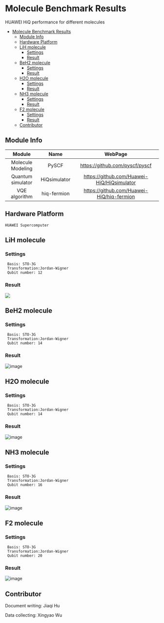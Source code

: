 # Molecule Benchmark Results
HUAWEI HiQ performance for different molecules

- [Molecule Benchmark Results](#molecule-benchmark-results)
  - [Module Info](#module-info)
  - [Hardware Platform](#hardware-platform)
  - [LiH molecule](#lih-molecule)
    - [Settings](#settings)
    - [Result](#result)
  - [BeH2 molecule](#beh2-molecule)
    - [Settings](#settings-1)
    - [Result](#result-1)
  - [H2O molecule](#h2o-molecule)
    - [Settings](#settings-2)
    - [Result](#result-2)
  - [NH3 molecule](#nh3-molecule)
    - [Settings](#settings-3)
    - [Result](#result-3)
  - [F2 molecule](#f2-molecule)
    - [Settings](#settings-4)
    - [Result](#result-4)
  - [Contributor](#contributor)

## Module Info
| Module |    Name    |   WebPage |
|:-------:|:-------:|:-------------:|
| Molecule Modeling | PySCF | https://github.com/pyscf/pyscf |
| Quantum simulator |   HiQsimulator  |    https://github.com/Huawei-HiQ/HiQsimulator    |
| VQE algorithm | hiq-fermion | https://github.com/Huawei-HiQ/hiq-fermion |

## Hardware Platform
```
HUAWEI Supercomputer
```

## LiH molecule
### Settings
```
 Basis: STO-3G
 Transformation:Jordan-Wigner
 Qubit number: 12
```

### Result
![](http://github.com/CopperHu/VQE-Benchmark/images/LiH.png )

## BeH2 molecule
### Settings
```
 Basis: STO-3G
 Transformation:Jordan-Wigner
 Qubit number: 14
```

### Result
![image](http://github.com/CopperHu/VQE-Benchmark/images/BeH2.png )

## H2O molecule
### Settings
```
 Basis: STO-3G
 Transformation:Jordan-Wigner
 Qubit number: 14
```

### Result
![image](http://github.com/CopperHu/VQE-Benchmark/images/h2o.png )

## NH3 molecule
### Settings
```
 Basis: STO-3G
 Transformation:Jordan-Wigner
 Qubit number: 16
```

### Result
![image](http://github.com/CopperHu/VQE-Benchmark/images/NH3.png )

## F2 molecule
### Settings
```
 Basis: STO-3G
 Transformation:Jordan-Wigner
 Qubit number: 20
```

### Result
![image](http://github.com/CopperHu/VQE-Benchmark/images/F2.png 'PES of H2O')

## Contributor
Document writing: Jiaqi Hu 

Data collecting: Xingyao Wu
